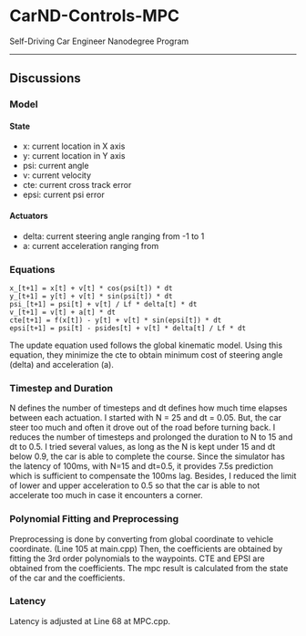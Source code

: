 # CarND-Controls-MPC
Self-Driving Car Engineer Nanodegree Program

---

## Discussions

### Model

#### State

* x: current location in X axis
* y: current location in Y axis
* psi: current angle
* v: current velocity
* cte: current cross track error
* epsi: current psi error

#### Actuators

* delta: current steering angle ranging from -1 to 1
* a: current acceleration ranging from

### Equations

````
x_[t+1] = x[t] + v[t] * cos(psi[t]) * dt
y_[t+1] = y[t] + v[t] * sin(psi[t]) * dt
psi_[t+1] = psi[t] + v[t] / Lf * delta[t] * dt
v_[t+1] = v[t] + a[t] * dt
cte[t+1] = f(x[t]) - y[t] + v[t] * sin(epsi[t]) * dt
epsi[t+1] = psi[t] - psides[t] + v[t] * delta[t] / Lf * dt
````

The update equation used follows the global kinematic model. Using this equation, they minimize the cte to obtain minimum cost of steering angle (delta) and acceleration (a).

### Timestep and Duration

N defines the number of timesteps and dt defines how much time elapses between each actuation.
I started with N = 25 and dt = 0.05. But, the car steer too much and often it drove out of the road before turning back.
I reduces the number of timesteps and prolonged the duration to N to 15 and dt to 0.5. I tried several values, as long as the N is kept under 15 and dt below 0.9, the car is able to complete the course.
Since the simulator has the latency of 100ms, with N=15 and dt=0.5, it provides 7.5s prediction which is sufficient to compensate the 100ms lag.
Besides, I reduced the limit of lower and upper acceleration to 0.5 so that the car is able to not accelerate too much in case it encounters a corner.

### Polynomial Fitting and Preprocessing

Preprocessing is done by converting from global coordinate to vehicle coordinate. (Line 105 at main.cpp)
Then, the coefficients are obtained by fitting the 3rd order polynomials to the waypoints.
CTE and EPSI are obtained from the coefficients.
The mpc result is calculated from the state of the car and the coefficients.


### Latency

Latency is adjusted at Line 68 at MPC.cpp.
